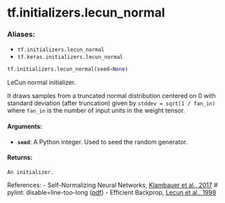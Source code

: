 <div itemscope itemtype="http://developers.google.com/ReferenceObject">
<meta itemprop="name" content="tf.initializers.lecun_normal" />
<meta itemprop="path" content="Stable" />
</div>

# tf.initializers.lecun_normal

### Aliases:

* `tf.initializers.lecun_normal`
* `tf.keras.initializers.lecun_normal`

``` python
tf.initializers.lecun_normal(seed=None)
```

LeCun normal initializer.

It draws samples from a truncated normal distribution centered on 0
with standard deviation (after truncation) given by
`stddev = sqrt(1 / fan_in)` where `fan_in` is the number of
input units in the weight tensor.

#### Arguments:

* <b>`seed`</b>: A Python integer. Used to seed the random generator.


#### Returns:

    An initializer.

References:
    - Self-Normalizing Neural Networks,
    [Klambauer et al.,
    2017](https://papers.nips.cc/paper/6698-self-normalizing-neural-networks)
    # pylint: disable=line-too-long
    ([pdf](https://papers.nips.cc/paper/6698-self-normalizing-neural-networks.pdf))
    - Efficient Backprop,
    [Lecun et al., 1998](http://yann.lecun.com/exdb/publis/pdf/lecun-98b.pdf)
